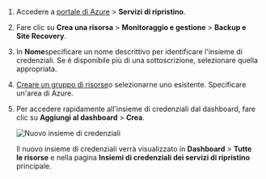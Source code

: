 
1. Accedere a [portale di Azure](https://portal.azure.com) > **Servizi di ripristino**.
2. Fare clic su **Crea una risorsa** > **Monitoraggio e gestione** > **Backup e Site Recovery**.
3. In **Nome**specificare un nome descrittivo per identificare l'insieme di credenziali. Se è disponibile più di una sottoscrizione, selezionare quella appropriata.
4. [Creare un gruppo di risorse](../articles/azure-resource-manager/resource-group-template-deploy-portal.md)o selezionarne uno esistente. Specificare un'area di Azure. 
5. Per accedere rapidamente all'insieme di credenziali dal dashboard, fare clic su **Aggiungi al dashboard** > **Crea**.

   ![Nuovo insieme di credenziali](./media/site-recovery-create-vault/new-vault-settings.png)

   Il nuovo insieme di credenziali verrà visualizzato in **Dashboard** > **Tutte le risorse** e nella pagina **Insiemi di credenziali dei servizi di ripristino** principale.
